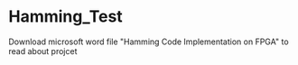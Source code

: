 # Hamming_Test
Download microsoft word file "Hamming Code Implementation on FPGA" to read about projcet
